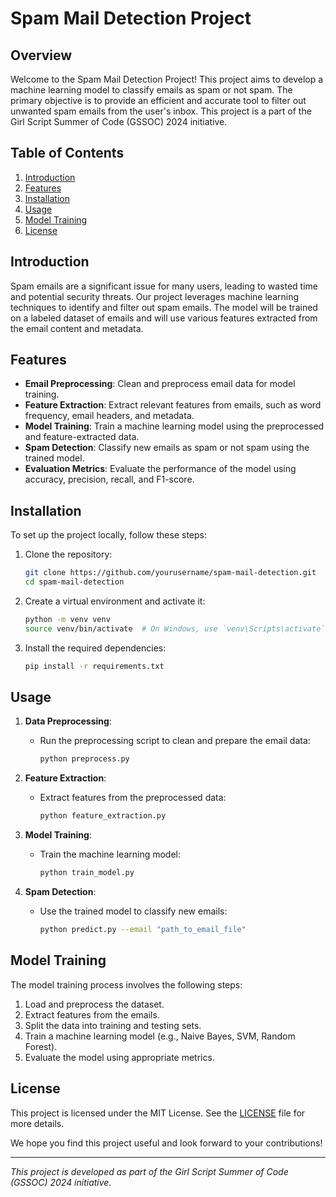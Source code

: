 # Spam Mail Detection Project

## Overview

Welcome to the Spam Mail Detection Project! This project aims to develop a machine learning model to classify emails as spam or not spam. The primary objective is to provide an efficient and accurate tool to filter out unwanted spam emails from the user's inbox. This project is a part of the Girl Script Summer of Code (GSSOC) 2024 initiative.

## Table of Contents

1. [Introduction](#introduction)
2. [Features](#features)
3. [Installation](#installation)
4. [Usage](#usage)
5. [Model Training](#model-training)
6. [License](#license)

## Introduction

Spam emails are a significant issue for many users, leading to wasted time and potential security threats. Our project leverages machine learning techniques to identify and filter out spam emails. The model will be trained on a labeled dataset of emails and will use various features extracted from the email content and metadata.

## Features

- **Email Preprocessing**: Clean and preprocess email data for model training.
- **Feature Extraction**: Extract relevant features from emails, such as word frequency, email headers, and metadata.
- **Model Training**: Train a machine learning model using the preprocessed and feature-extracted data.
- **Spam Detection**: Classify new emails as spam or not spam using the trained model.
- **Evaluation Metrics**: Evaluate the performance of the model using accuracy, precision, recall, and F1-score.

## Installation

To set up the project locally, follow these steps:

1. Clone the repository:
    ```sh
    git clone https://github.com/yourusername/spam-mail-detection.git
    cd spam-mail-detection
    ```

2. Create a virtual environment and activate it:
    ```sh
    python -m venv venv
    source venv/bin/activate  # On Windows, use `venv\Scripts\activate`
    ```

3. Install the required dependencies:
    ```sh
    pip install -r requirements.txt
    ```

## Usage

1. **Data Preprocessing**:
    - Run the preprocessing script to clean and prepare the email data:
      ```sh
      python preprocess.py
      ```

2. **Feature Extraction**:
    - Extract features from the preprocessed data:
      ```sh
      python feature_extraction.py
      ```

3. **Model Training**:
    - Train the machine learning model:
      ```sh
      python train_model.py
      ```

4. **Spam Detection**:
    - Use the trained model to classify new emails:
      ```sh
      python predict.py --email "path_to_email_file"
      ```


## Model Training

The model training process involves the following steps:

1. Load and preprocess the dataset.
2. Extract features from the emails.
3. Split the data into training and testing sets.
4. Train a machine learning model (e.g., Naive Bayes, SVM, Random Forest).
5. Evaluate the model using appropriate metrics.


## License

This project is licensed under the MIT License. See the [LICENSE](LICENSE) file for more details.


We hope you find this project useful and look forward to your contributions!

---

*This project is developed as part of the Girl Script Summer of Code (GSSOC) 2024 initiative.*